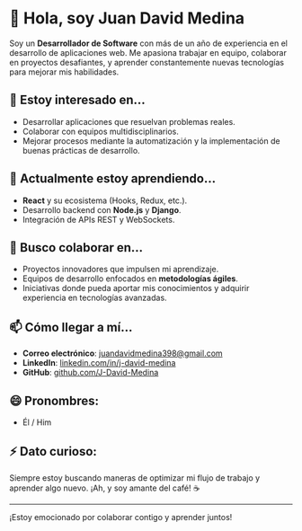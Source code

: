 # 👋 Hola, soy Juan David Medina

Soy un **Desarrollador de Software** con más de un año de experiencia en el desarrollo de aplicaciones web. Me apasiona trabajar en equipo, colaborar en proyectos desafiantes, y aprender constantemente nuevas tecnologías para mejorar mis habilidades.

## 👀 Estoy interesado en...
- Desarrollar aplicaciones que resuelvan problemas reales.
- Colaborar con equipos multidisciplinarios.
- Mejorar procesos mediante la automatización y la implementación de buenas prácticas de desarrollo.

## 🌱 Actualmente estoy aprendiendo...
- **React** y su ecosistema (Hooks, Redux, etc.).
- Desarrollo backend con **Node.js** y **Django**.
- Integración de APIs REST y WebSockets.

## 💞️ Busco colaborar en...
- Proyectos innovadores que impulsen mi aprendizaje.
- Equipos de desarrollo enfocados en **metodologías ágiles**.
- Iniciativas donde pueda aportar mis conocimientos y adquirir experiencia en tecnologías avanzadas.

## 📫 Cómo llegar a mí...
- **Correo electrónico**: juandavidmedina398@gmail.com
- **LinkedIn**: [linkedin.com/in/j-david-medina](https://www.linkedin.com/in/juan-david-agudelo-30b24b22b/)
- **GitHub**: [github.com/J-David-Medina](https://github.com/J-David-Medina)

## 😄 Pronombres:
- Él / Him

## ⚡ Dato curioso:
Siempre estoy buscando maneras de optimizar mi flujo de trabajo y aprender algo nuevo. ¡Ah, y soy amante del café! ☕

---

¡Estoy emocionado por colaborar contigo y aprender juntos!
